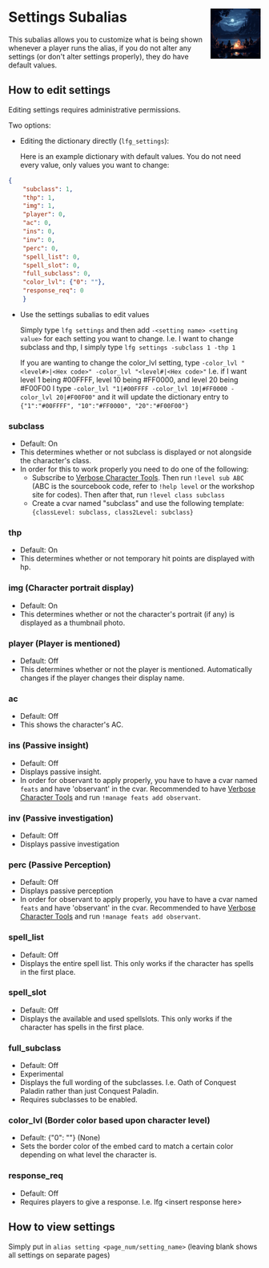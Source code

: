<h1>Settings Subalias<img align="right" src="../../Data/image.png" width="100px"></h1>

This subalias allows you to customize what is being shown whenever a player runs the alias, if you do not alter any settings (or don't alter settings properly), they do have default values.

## How to edit settings
Editing settings requires administrative permissions.

Two options:
- Editing the dictionary directly (`lfg_settings`):

    Here is an example dictionary with default values. You do not need every value, only values you want to change:

```json
{
    "subclass": 1, 
    "thp": 1, 
    "img": 1, 
    "player": 0, 
    "ac": 0, 
    "ins": 0, 
    "inv": 0, 
    "perc": 0, 
    "spell_list": 0, 
    "spell_slot": 0, 
    "full_subclass": 0, 
    "color_lvl": {"0": ""}, 
    "response_req": 0
    }
```
- Use the settings subalias to edit values

    Simply type `lfg settings` and then add `-<setting name> <setting value>` for each setting you want to change.
    I.e. I want to change subclass and thp, I simply type `lfg settings -subclass 1 -thp 1`

    If you are wanting to change the color_lvl setting, type `-color_lvl "<level#>|<Hex code>" -color_lvl "<level#|<Hex code>"`
    I.e. if I want level 1 being #00FFFF, level 10 being #FF0000, and level 20 being #F00F00 I type `-color_lvl "1|#00FFFF -color_lvl 10|#FF0000 -color_lvl 20|#F00F00"` and it will update the dictionary entry to `{"1":"#00FFFF", "10":"#FF0000", "20":"#F00F00"}`

### subclass
- Default: On
- This determines whether or not subclass is displayed or not alongside the character's class.
- In order for this to work properly you need to do one of the following:
    - Subscribe to [Verbose Character Tools](https://avrae.io/dashboard/workshop/5f7385fe647bb0a416316d1d). Then run `!level sub ABC` (ABC is the sourcebook code, refer to `!help level` or the workshop site for codes). Then after that, run `!level class subclass`
    - Create a cvar named "subclass" and use the following template: `{classLevel: subclass, class2Level: subclass}`

### thp
- Default: On
- This determines whether or not temporary hit points are displayed with hp.

### img (Character portrait display)
- Default: On
- This determines whether or not the character's portrait (if any) is displayed as a thumbnail photo.

### player (Player is mentioned)
- Default: Off
- This determines whether or not the player is mentioned. Automatically changes if the player changes their display name.

### ac
- Default: Off
- This shows the character's AC.

### ins (Passive insight)
- Default: Off
- Displays passive insight.
- In order for observant to apply properly, you have to have a cvar named `feats` and have 'observant' in the cvar. Recommended to have [Verbose Character Tools](https://avrae.io/dashboard/workshop/5f7385fe647bb0a416316d1d) and run `!manage feats add observant`.

### inv (Passive investigation)
- Default: Off
- Displays passive investigation

### perc (Passive Perception)
- Default: Off
- Displays passive perception
- In order for observant to apply properly, you have to have a cvar named `feats` and have 'observant' in the cvar. Recommended to have [Verbose Character Tools](https://avrae.io/dashboard/workshop/5f7385fe647bb0a416316d1d) and run `!manage feats add observant`.

### spell_list
- Default: Off
- Displays the entire spell list. This only works if the character has spells in the first place.

### spell_slot
- Default: Off
- Displays the available and used spellslots. This only works if the character has spells in the first place.

### full_subclass
- Default: Off
- Experimental
- Displays the full wording of the subclasses. I.e. Oath of Conquest Paladin rather than just Conquest Paladin.
- Requires subclasses to be enabled.

### color_lvl (Border color based upon character level)
- Default: {"0": ""} (None)
- Sets the border color of the embed card to match a certain color depending on what level the character is.
  
### response_req
- Default: Off
- Requires players to give a response. I.e. lfg \<insert response here>

## How to view settings
Simply put in `alias setting <page_num/setting_name>` (leaving blank shows all settings on separate pages)
